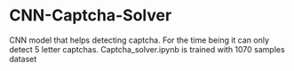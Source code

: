 # CNN-Captcha-Solver
CNN model that helps detecting captcha. For the time being it can only detect 5 letter captchas.
Captcha_solver.ipynb is trained with 1070 samples dataset
